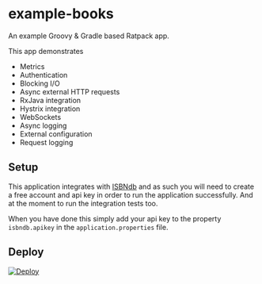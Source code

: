 example-books
=============

An example Groovy &amp; Gradle based Ratpack app.

This app demonstrates
* Metrics
* Authentication
* Blocking I/O
* Async external HTTP requests
* RxJava integration
* Hystrix integration
* WebSockets
* Async logging
* External configuration
* Request logging

Setup
-----

This application integrates with [ISBNdb](http://isbndb.com/account/logincreate) and as such you will need to create a free
account and api key in order to run the application successfully.  And at the moment to run the integration tests too.

When you have done this simply add your api key to the property `isbndb.apikey` in the `application.properties` file.

Deploy
------

[![Deploy](https://www.herokucdn.com/deploy/button.svg)](https://heroku.com/deploy)
